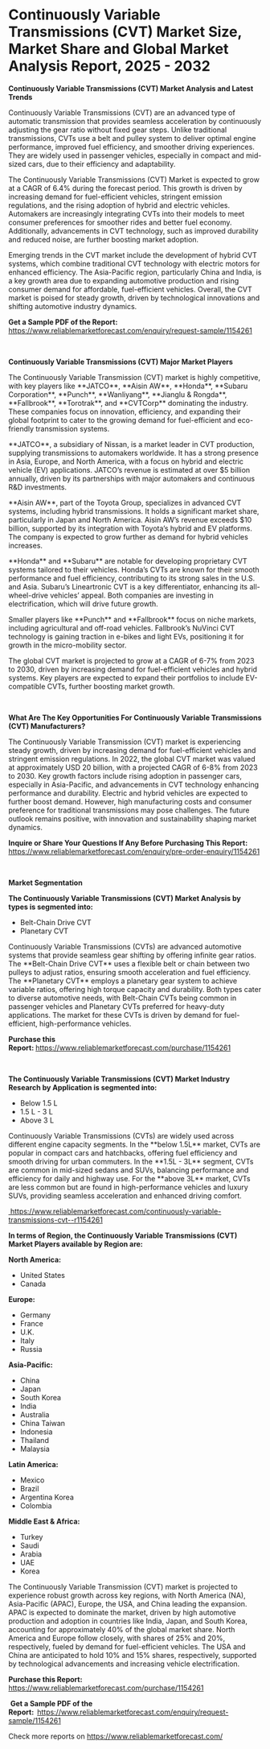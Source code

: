 <p><h1>Continuously Variable Transmissions (CVT) Market Size, Market Share and Global Market Analysis Report, 2025 - 2032</h1></p><p><strong>Continuously Variable Transmissions (CVT) Market Analysis and Latest Trends</strong></p>
<p><p>Continuously Variable Transmissions (CVT) are an advanced type of automatic transmission that provides seamless acceleration by continuously adjusting the gear ratio without fixed gear steps. Unlike traditional transmissions, CVTs use a belt and pulley system to deliver optimal engine performance, improved fuel efficiency, and smoother driving experiences. They are widely used in passenger vehicles, especially in compact and mid-sized cars, due to their efficiency and adaptability.</p><p>The Continuously Variable Transmissions (CVT) Market is expected to grow at a CAGR of 6.4% during the forecast period. This growth is driven by increasing demand for fuel-efficient vehicles, stringent emission regulations, and the rising adoption of hybrid and electric vehicles. Automakers are increasingly integrating CVTs into their models to meet consumer preferences for smoother rides and better fuel economy. Additionally, advancements in CVT technology, such as improved durability and reduced noise, are further boosting market adoption.</p><p>Emerging trends in the CVT market include the development of hybrid CVT systems, which combine traditional CVT technology with electric motors for enhanced efficiency. The Asia-Pacific region, particularly China and India, is a key growth area due to expanding automotive production and rising consumer demand for affordable, fuel-efficient vehicles. Overall, the CVT market is poised for steady growth, driven by technological innovations and shifting automotive industry dynamics.</p></p>
<p><strong>Get a Sample PDF of the Report:&nbsp;</strong> <a href="https://www.reliablemarketforecast.com/enquiry/request-sample/1154261?utm_campaign=1888&utm_medium=2&utm_source=Github&utm_content=ia&utm_term=24012025&utm_id=continuously-variable-transmissions-cvt">https://www.reliablemarketforecast.com/enquiry/request-sample/1154261</a></p>
<p>&nbsp;</p>
<p><strong>Continuously Variable Transmissions (CVT) Major Market Players</strong></p>
<p><p>The Continuously Variable Transmission (CVT) market is highly competitive, with key players like **JATCO**, **Aisin AW**, **Honda**, **Subaru Corporation**, **Punch**, **Wanliyang**, **Jianglu & Rongda**, **Fallbrook**, **Torotrak**, and **CVTCorp** dominating the industry. These companies focus on innovation, efficiency, and expanding their global footprint to cater to the growing demand for fuel-efficient and eco-friendly transmission systems.</p><p>**JATCO**, a subsidiary of Nissan, is a market leader in CVT production, supplying transmissions to automakers worldwide. It has a strong presence in Asia, Europe, and North America, with a focus on hybrid and electric vehicle (EV) applications. JATCO’s revenue is estimated at over $5 billion annually, driven by its partnerships with major automakers and continuous R&D investments.</p><p>**Aisin AW**, part of the Toyota Group, specializes in advanced CVT systems, including hybrid transmissions. It holds a significant market share, particularly in Japan and North America. Aisin AW’s revenue exceeds $10 billion, supported by its integration with Toyota’s hybrid and EV platforms. The company is expected to grow further as demand for hybrid vehicles increases.</p><p>**Honda** and **Subaru** are notable for developing proprietary CVT systems tailored to their vehicles. Honda’s CVTs are known for their smooth performance and fuel efficiency, contributing to its strong sales in the U.S. and Asia. Subaru’s Lineartronic CVT is a key differentiator, enhancing its all-wheel-drive vehicles’ appeal. Both companies are investing in electrification, which will drive future growth.</p><p>Smaller players like **Punch** and **Fallbrook** focus on niche markets, including agricultural and off-road vehicles. Fallbrook’s NuVinci CVT technology is gaining traction in e-bikes and light EVs, positioning it for growth in the micro-mobility sector.</p><p>The global CVT market is projected to grow at a CAGR of 6-7% from 2023 to 2030, driven by increasing demand for fuel-efficient vehicles and hybrid systems. Key players are expected to expand their portfolios to include EV-compatible CVTs, further boosting market growth.</p></p>
<p>&nbsp;</p>
<p><strong>What Are The Key Opportunities For Continuously Variable Transmissions (CVT) Manufacturers?</strong></p>
<p><p>The Continuously Variable Transmission (CVT) market is experiencing steady growth, driven by increasing demand for fuel-efficient vehicles and stringent emission regulations. In 2022, the global CVT market was valued at approximately USD 20 billion, with a projected CAGR of 6-8% from 2023 to 2030. Key growth factors include rising adoption in passenger cars, especially in Asia-Pacific, and advancements in CVT technology enhancing performance and durability. Electric and hybrid vehicles are expected to further boost demand. However, high manufacturing costs and consumer preference for traditional transmissions may pose challenges. The future outlook remains positive, with innovation and sustainability shaping market dynamics.</p></p>
<p><strong>Inquire or Share Your Questions If Any Before Purchasing This Report:</strong> <a href="https://www.reliablemarketforecast.com/enquiry/pre-order-enquiry/1154261?utm_campaign=1888&utm_medium=2&utm_source=Github&utm_content=ia&utm_term=24012025&utm_id=continuously-variable-transmissions-cvt">https://www.reliablemarketforecast.com/enquiry/pre-order-enquiry/1154261</a></p>
<p>&nbsp;</p>
<p><strong>Market Segmentation</strong></p>
<p><strong>The Continuously Variable Transmissions (CVT) Market Analysis by types is segmented into:</strong></p>
<p><ul><li>Belt-Chain Drive CVT</li><li>Planetary CVT</li></ul></p>
<p><p>Continuously Variable Transmissions (CVTs) are advanced automotive systems that provide seamless gear shifting by offering infinite gear ratios. The **Belt-Chain Drive CVT** uses a flexible belt or chain between two pulleys to adjust ratios, ensuring smooth acceleration and fuel efficiency. The **Planetary CVT** employs a planetary gear system to achieve variable ratios, offering high torque capacity and durability. Both types cater to diverse automotive needs, with Belt-Chain CVTs being common in passenger vehicles and Planetary CVTs preferred for heavy-duty applications. The market for these CVTs is driven by demand for fuel-efficient, high-performance vehicles.</p></p>
<p><strong>Purchase this Report:&nbsp;</strong><a href="https://www.reliablemarketforecast.com/purchase/1154261?utm_campaign=1888&utm_medium=2&utm_source=Github&utm_content=ia&utm_term=24012025&utm_id=continuously-variable-transmissions-cvt">https://www.reliablemarketforecast.com/purchase/1154261</a></p>
<p>&nbsp;</p>
<p><strong>The Continuously Variable Transmissions (CVT) Market Industry Research by Application is segmented into:</strong></p>
<p><ul><li>Below 1.5 L</li><li>1.5 L - 3 L</li><li>Above 3 L</li></ul></p>
<p><p>Continuously Variable Transmissions (CVTs) are widely used across different engine capacity segments. In the **below 1.5L** market, CVTs are popular in compact cars and hatchbacks, offering fuel efficiency and smooth driving for urban commuters. In the **1.5L - 3L** segment, CVTs are common in mid-sized sedans and SUVs, balancing performance and efficiency for daily and highway use. For the **above 3L** market, CVTs are less common but are found in high-performance vehicles and luxury SUVs, providing seamless acceleration and enhanced driving comfort.</p></p>
<p><a href="https://www.reliablemarketforecast.com/continuously-variable-transmissions-cvt--r1154261?utm_campaign=1888&utm_medium=2&utm_source=Github&utm_content=ia&utm_term=24012025&utm_id=continuously-variable-transmissions-cvt">&nbsp;https://www.reliablemarketforecast.com/continuously-variable-transmissions-cvt--r1154261</a></p>
<p><strong>In terms of Region, the Continuously Variable Transmissions (CVT) Market Players available by Region are:</strong></p>
<p>
    <p> <strong> North America: </strong>
        <ul>
            <li>United States</li>
            <li>Canada</li>
        </ul>
        </p> 
    <p> <strong> Europe: </strong>
        <ul>
            <li>Germany</li>
            <li>France</li>
            <li>U.K.</li>
            <li>Italy</li>
            <li>Russia</li>
        </ul>
        </p> 
    <p> <strong> Asia-Pacific: </strong>
        <ul>
            <li>China</li>
            <li>Japan</li>
            <li>South Korea</li>
            <li>India</li>
            <li>Australia</li>
            <li>China Taiwan</li>
            <li>Indonesia</li>
            <li>Thailand</li>
            <li>Malaysia</li>
        </ul>
        </p> 
    <p> <strong> Latin America: </strong>
        <ul>
            <li>Mexico</li>
            <li>Brazil</li>
            <li>Argentina Korea</li>
            <li>Colombia</li>
        </ul>
        </p> 
    <p> <strong> Middle East & Africa: </strong>
        <ul>
            <li>Turkey</li>
            <li>Saudi</li>
            <li>Arabia</li>
            <li>UAE</li>
            <li>Korea</li>
        </ul>
    </p>
    </p>
<p><p>The Continuously Variable Transmission (CVT) market is projected to experience robust growth across key regions, with North America (NA), Asia-Pacific (APAC), Europe, the USA, and China leading the expansion. APAC is expected to dominate the market, driven by high automotive production and adoption in countries like India, Japan, and South Korea, accounting for approximately 40% of the global market share. North America and Europe follow closely, with shares of 25% and 20%, respectively, fueled by demand for fuel-efficient vehicles. The USA and China are anticipated to hold 10% and 15% shares, respectively, supported by technological advancements and increasing vehicle electrification.</p></p>
<p><strong>Purchase this Report: </strong><a href="https://www.reliablemarketforecast.com/purchase/1154261?utm_campaign=1888&utm_medium=2&utm_source=Github&utm_content=ia&utm_term=24012025&utm_id=continuously-variable-transmissions-cvt">https://www.reliablemarketforecast.com/purchase/1154261</a></p>
<p>&nbsp;<strong>Get a Sample PDF of the Report:&nbsp;&nbsp;</strong><a href="https://www.reliablemarketforecast.com/enquiry/request-sample/1154261?utm_campaign=1888&utm_medium=2&utm_source=Github&utm_content=ia&utm_term=24012025&utm_id=continuously-variable-transmissions-cvt">https://www.reliablemarketforecast.com/enquiry/request-sample/1154261</a></p>
<p><strong></strong></p>
<p>Check more reports on <a href="https://www.reliablemarketforecast.com/?utm_campaign=1888&utm_medium=2&utm_source=Github&utm_content=ia&utm_term=24012025&utm_id=continuously-variable-transmissions-cvt">https://www.reliablemarketforecast.com/</a></p>